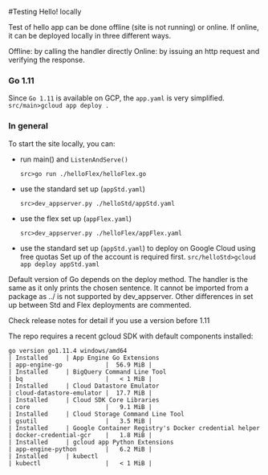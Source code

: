 #Testing Hello! locally

Test of hello app can be done offline (site is not running) or online.
If online, it can be deployed locally in three different ways.

Offline: by calling the handler directly
Online: by issuing an http request and verifying the response.

### Go 1.11

Since `Go 1.11` is available on GCP, the `app.yaml` is very simplified.
    `src/main>gcloud app deploy .`

### In general

To start the site locally, you can:
- run main() and `ListenAndServe()`
    
    `src>go run ./helloFlex/helloFlex.go`
- use the standard set up (`appStd.yaml`)
    
    `src>dev_appserver.py ./helloStd/appStd.yaml`
- use the flex set up (`appFlex.yaml`)
    
    `src>dev_appserver.py ./helloFlex/appFlex.yaml`
- use the standard set up (`appStd.yaml`) to deploy on Google Cloud using free quotas
    Set up of the account is required first.
    `src/helloStd>gcloud app deploy appStd.yaml`

Default version of Go depends on the deploy method.
The handler is the same as it only prints the chosen sentence.
It cannot be imported from a package as ../ is not supported by dev_appserver.
Other differences in set up between Std and Flex deployments are commented.

Check release notes for detail if you use a version before 1.11

The repo requires a recent gcloud SDK with default components installed:

```
go version go1.11.4 windows/amd64
| Installed     | App Engine Go Extensions                             | app-engine-go            |  56.9 MiB |
| Installed     | BigQuery Command Line Tool                           | bq                       |   < 1 MiB |
| Installed     | Cloud Datastore Emulator                             | cloud-datastore-emulator |  17.7 MiB |
| Installed     | Cloud SDK Core Libraries                             | core                     |   9.1 MiB |
| Installed     | Cloud Storage Command Line Tool                      | gsutil                   |   3.5 MiB |
| Installed     | Google Container Registry's Docker credential helper | docker-credential-gcr    |   1.8 MiB |
| Installed     | gcloud app Python Extensions                         | app-engine-python        |   6.2 MiB |
| Installed     | kubectl                                              | kubectl                  |   < 1 MiB |
```
